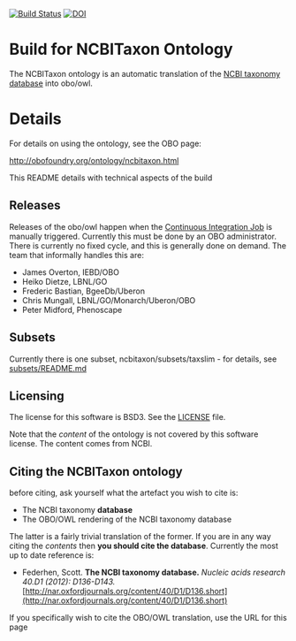 [![Build Status](https://travis-ci.org/obophenotype/ncbitaxon.svg?branch=master)](https://travis-ci.org/obophenotype/ncbitaxon)
[![DOI](https://zenodo.org/badge/13996/obophenotype/ncbitaxon.svg)](https://zenodo.org/badge/latestdoi/13996/obophenotype/ncbitaxon)


# Build for NCBITaxon Ontology

The NCBITaxon ontology is an automatic translation of the [NCBI taxonomy database](http://www.ncbi.nlm.nih.gov/taxonomy) into obo/owl.

# Details

For details on using the ontology, see the OBO page:

http://obofoundry.org/ontology/ncbitaxon.html

This README details with technical aspects of the build

## Releases

Releases of the obo/owl happen when the [Continuous Integration
Job](http://build.berkeleybop.org/job/build-ncbitaxon/) is manually
triggered. Currently this must be done by an OBO administrator. There
is currently no fixed cycle, and this is generally done on demand. The
team that informally handles this are:

 * James Overton, IEBD/OBO
 * Heiko Dietze, LBNL/GO
 * Frederic Bastian, BgeeDb/Uberon
 * Chris Mungall, LBNL/GO/Monarch/Uberon/OBO
 * Peter Midford, Phenoscape

## Subsets

Currently there is one subset, ncbitaxon/subsets/taxslim - for details, see [subsets/README.md](subsets/README.md)

## Licensing

The license for this software is BSD3. See the [LICENSE](LICENSE) file.

Note that the *content* of the ontology is not covered by this software license. The content comes from NCBI.

## Citing the NCBITaxon ontology

before citing, ask yourself what the artefact you wish to cite is:

 * The NCBI taxonomy **database**
 * The OBO/OWL rendering of the NCBI taxonomy database

The latter is a fairly trivial translation of the former. If you are in any way citing the *contents* then **you should cite the database**. Currently the most up to date reference is:

 * Federhen, Scott. **The NCBI taxonomy database.** *Nucleic acids research 40.D1 (2012): D136-D143.* [http://nar.oxfordjournals.org/content/40/D1/D136.short](http://nar.oxfordjournals.org/content/40/D1/D136.short)

If you specifically wish to cite the OBO/OWL translation, use the URL for this page

